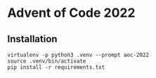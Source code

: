 # Advent of Code 2022

## Installation

```shell
virtualenv -p python3 .venv --prompt aoc-2022
source .venv/bin/activate
pip install -r requirements.txt
```
